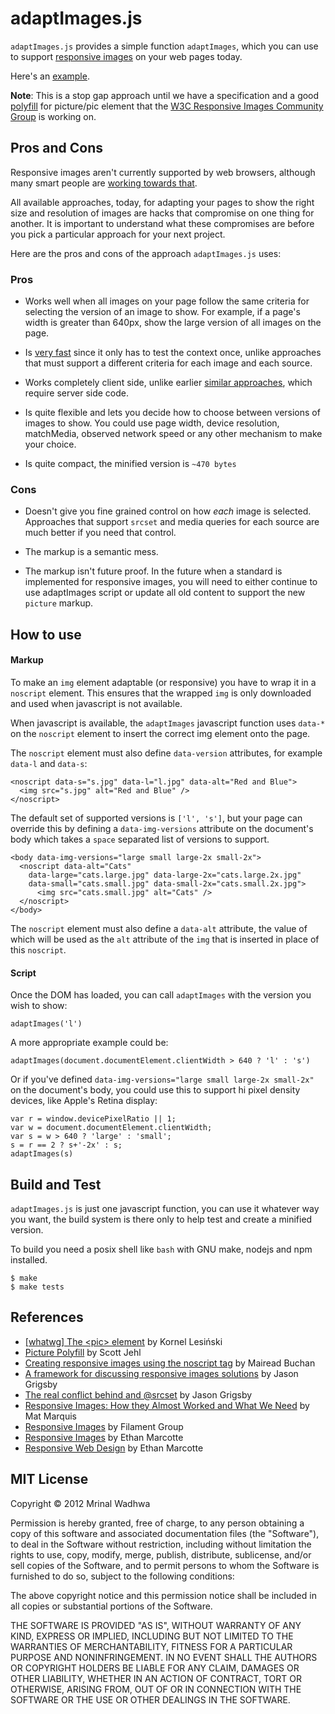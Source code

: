 adaptImages.js
===============

`adaptImages.js` provides a simple function `adaptImages`, which you can use to support [responsive images](http://unstoppablerobotninja.com/entry/responsive-images/) on your web pages today.

Here's an <a href="http://mrinalwadhwa.github.com/adaptImages">example</a>.

__Note__: This is a stop gap approach until we have a specification and a good [polyfill](http://remysharp.com/2010/10/08/what-is-a-polyfill/) for picture/pic element that the [W3C Responsive Images Community Group](http://www.w3.org/community/respimg/) is working on.


## Pros and Cons

Responsive images aren't currently supported by web browsers, although many smart people are [working towards that](http://www.w3.org/community/respimg/). 

All available approaches, today, for adapting your pages to show the right size and resolution of images are hacks that compromise on one thing for another. It is important to understand what these compromises are before you pick a particular approach for your next project.

Here are the pros and cons of the approach `adaptImages.js` uses:

### Pros
- Works well when all images on your page follow the same criteria for selecting the version of an image to show. For example, if a page's width is greater than 640px, show the large version of all images on the page.

- Is [very fast](tests/perftest.html) since it only has to test the context once, unlike approaches that must support a different criteria for each image and each source.

- Works completely client side, unlike earlier [similar approaches](https://github.com/filamentgroup/Responsive-Images), which require server side code.

- Is quite flexible and lets you decide how to choose between versions of images to show. You could use page width, device resolution, matchMedia, observed network speed or any other mechanism to make your choice. 

- Is quite compact, the minified version is `~470 bytes`

### Cons

- Doesn't give you fine grained control on how _each_ image is selected. Approaches that support `srcset` and media queries for each source are much better if you need that control.

- The markup is a semantic mess.

- The markup isn't future proof. In the future when a standard is implemented for responsive images, you will need to either continue to use adaptImages script or update all old content to support the new `picture` markup.

## How to use

#### Markup
To make an `img` element adaptable (or responsive) you have to wrap it in a `noscript` element. This ensures that the wrapped `img` is only downloaded and used when javascript is not available.

When javascript is available, the `adaptImages` javascript function uses `data-*` on the `noscript` element to insert the correct img element onto the page.

The `noscript` element must also define `data-version` attributes, for example `data-l` and `data-s`:
````
<noscript data-s="s.jpg" data-l="l.jpg" data-alt="Red and Blue">
  <img src="s.jpg" alt="Red and Blue" />
</noscript>
````
The default set of supported versions is `['l', 's']`, but your page can override this by defining a `data-img-versions` attribute on the document's body which takes a `space` separated list of versions to support.
````
<body data-img-versions="large small large-2x small-2x">
  <noscript data-alt="Cats"
    data-large="cats.large.jpg" data-large-2x="cats.large.2x.jpg"
    data-small="cats.small.jpg" data-small-2x="cats.small.2x.jpg">
      <img src="cats.small.jpg" alt="Cats" />
  </noscript>
</body>
````
The `noscript` element must also define a `data-alt` attribute, the value of which will be used as the `alt` attribute of the `img` that is inserted in place of this `noscript`.

#### Script
Once the DOM has loaded, you can call `adaptImages` with the version you wish to show:
````
adaptImages('l')
````
A more appropriate example could be:
````
adaptImages(document.documentElement.clientWidth > 640 ? 'l' : 's')
````
Or if you've defined `data-img-versions="large small large-2x small-2x"` on the document's body, you could use this to support hi pixel density devices, like Apple's Retina display:
````
var r = window.devicePixelRatio || 1;
var w = document.documentElement.clientWidth;
var s = w > 640 ? 'large' : 'small';
s = r == 2 ? s+'-2x' : s;
adaptImages(s)
````

## Build and Test

`adaptImages.js` is just one javascript function, you can use it whatever way you want, the build system is there only to help test and create a minified version.

To build you need a posix shell like `bash` with GNU make, nodejs and npm installed.
````
$ make
$ make tests
````

## References

- [\[whatwg\] The \<pic\> element](http://lists.whatwg.org/pipermail/whatwg-whatwg.org/2012-May/036242.html) by Kornel Lesiński
- [Picture Polyfill](http://www.w3.org/community/respimg/2012/03/15/polyfilling-picture-without-the-overhead/) by Scott Jehl
- [Creating responsive images using the noscript tag](http://www.headlondon.com/our-thoughts/technology/posts/creating-responsive-images-using-the-noscript-tag) by Mairead Buchan
- [A framework for discussing responsive images solutions](http://blog.cloudfour.com/a-framework-for-discussing-responsive-images-solutions/) by Jason Grigsby
- [The real conflict behind <picture> and @srcset](http://blog.cloudfour.com/the-real-conflict-behind-picture-and-srcset/) by Jason Grigsby
- [Responsive Images: How they Almost Worked and What We Need](http://www.alistapart.com/articles/responsive-images-how-they-almost-worked-and-what-we-need/) by Mat Marquis
- [Responsive Images](https://github.com/filamentgroup/Responsive-Images) by Filament Group 
- [Responsive Images](http://unstoppablerobotninja.com/entry/responsive-images/)  by Ethan Marcotte
- [Responsive Web Design](http://www.alistapart.com/articles/responsive-web-design) by Ethan Marcotte

## MIT License

Copyright &copy; 2012 Mrinal Wadhwa

Permission is hereby granted, free of charge, to any person
obtaining a copy of this software and associated documentation
files (the "Software"), to deal in the Software without
restriction, including without limitation the rights to use,
copy, modify, merge, publish, distribute, sublicense, and/or sell
copies of the Software, and to permit persons to whom the
Software is furnished to do so, subject to the following
conditions:

The above copyright notice and this permission notice shall be
included in all copies or substantial portions of the Software.

THE SOFTWARE IS PROVIDED "AS IS", WITHOUT WARRANTY OF ANY KIND,
EXPRESS OR IMPLIED, INCLUDING BUT NOT LIMITED TO THE WARRANTIES
OF MERCHANTABILITY, FITNESS FOR A PARTICULAR PURPOSE AND
NONINFRINGEMENT. IN NO EVENT SHALL THE AUTHORS OR COPYRIGHT
HOLDERS BE LIABLE FOR ANY CLAIM, DAMAGES OR OTHER LIABILITY,
WHETHER IN AN ACTION OF CONTRACT, TORT OR OTHERWISE, ARISING
FROM, OUT OF OR IN CONNECTION WITH THE SOFTWARE OR THE USE OR
OTHER DEALINGS IN THE SOFTWARE.